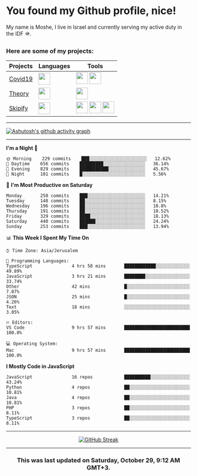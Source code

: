 <h1>You found my Github profile, nice!</h1>
<p>
    My name is Moshe, I live in Israel and currently serving my active duty in the IDF 🪖.
</p>

<h3>Here are some of my projects:</h3>

| Projects                                          | Languages                                                                                   | Tools                                                                                                                                                                                                                                                                       |
| ------------------------------------------------- | ------------------------------------------------------------------------------------------- | --------------------------------------------------------------------------------------------------------------------------------------------------------------------------------------------------------------------------------------------------------------------------- |
| [Covid19](https://github.com/jewishmoses/covid19) | <img height="32" width="32" src="https://unpkg.com/simple-icons@v6/icons/php.svg" />        | <img height="32" width="32" src="https://unpkg.com/simple-icons@v6/icons/laravel.svg" /> <img height="32" width="32" src="https://unpkg.com/simple-icons@v6/icons/livewire.svg" />                                                                                          |
| [Theory](https://github.com/jewishmoses/theory)   | <img height="32" width="32" src="https://unpkg.com/simple-icons@v6/icons/python.svg" />     | <img height="32" width="32" src="https://unpkg.com/simple-icons@v6/icons/django.svg" />                                                                                                                                                                                     |
| [Skipify](https://github.com/jewishmoses/skipify) | <img height="32" width="32" src="https://unpkg.com/simple-icons@v6/icons/javascript.svg" /> | <img height="32" width="32" src="https://unpkg.com/simple-icons@v6/icons/sqlite.svg" /> <img height="32" width="32" src="https://unpkg.com/simple-icons@v6/icons/sequelize.svg" /> <img height="32" width="32" src="https://unpkg.com/simple-icons@v6/icons/express.svg" /> |

<hr />

[![Ashutosh's github activity graph](https://activity-graph.herokuapp.com/graph?username=jewishmoses&theme=github&bg_color=fff&line=216e39&color=000&point=000)](https://github.com/jewishmoses/github-readme-activity-graph)

<hr />

<!--START_SECTION:waka-->
**I'm a Night 🦉** 

```text
🌞 Morning    229 commits    ███░░░░░░░░░░░░░░░░░░░░░░   12.62% 
🌆 Daytime    656 commits    █████████░░░░░░░░░░░░░░░░   36.14% 
🌃 Evening    829 commits    ███████████░░░░░░░░░░░░░░   45.67% 
🌙 Night      101 commits    █░░░░░░░░░░░░░░░░░░░░░░░░   5.56%

```
📅 **I'm Most Productive on Saturday** 

```text
Monday       258 commits    ███░░░░░░░░░░░░░░░░░░░░░░   14.21% 
Tuesday      148 commits    ██░░░░░░░░░░░░░░░░░░░░░░░   8.15% 
Wednesday    196 commits    ██░░░░░░░░░░░░░░░░░░░░░░░   10.8% 
Thursday     191 commits    ██░░░░░░░░░░░░░░░░░░░░░░░   10.52% 
Friday       329 commits    ████░░░░░░░░░░░░░░░░░░░░░   18.13% 
Saturday     440 commits    ██████░░░░░░░░░░░░░░░░░░░   24.24% 
Sunday       253 commits    ███░░░░░░░░░░░░░░░░░░░░░░   13.94%

```


📊 **This Week I Spent My Time On** 

```text
⌚︎ Time Zone: Asia/Jerusalem

💬 Programming Languages: 
TypeScript               4 hrs 58 mins       ████████████░░░░░░░░░░░░░   49.89% 
JavaScript               3 hrs 21 mins       ████████░░░░░░░░░░░░░░░░░   33.74% 
Other                    42 mins             █░░░░░░░░░░░░░░░░░░░░░░░░   7.07% 
JSON                     25 mins             █░░░░░░░░░░░░░░░░░░░░░░░░   4.26% 
Text                     18 mins             ░░░░░░░░░░░░░░░░░░░░░░░░░   3.05%

🔥 Editors: 
VS Code                  9 hrs 57 mins       █████████████████████████   100.0%

💻 Operating System: 
Mac                      9 hrs 57 mins       █████████████████████████   100.0%

```

**I Mostly Code in JavaScript** 

```text
JavaScript               16 repos            ██████████░░░░░░░░░░░░░░░   43.24% 
Python                   4 repos             ██░░░░░░░░░░░░░░░░░░░░░░░   10.81% 
Java                     4 repos             ██░░░░░░░░░░░░░░░░░░░░░░░   10.81% 
PHP                      3 repos             ██░░░░░░░░░░░░░░░░░░░░░░░   8.11% 
TypeScript               3 repos             ██░░░░░░░░░░░░░░░░░░░░░░░   8.11%

```



<!--END_SECTION:waka-->

<hr />

<div align="center">

[![GitHub Streak](https://github-readme-streak-stats.herokuapp.com?user=jewishmoses&date_format=M%20j%5B%2C%20Y%5D)](https://git.io/streak-stats)

</div>

<hr/>

<div align="center">
    <h3>This was last updated on Saturday, October 29, 9:12 AM GMT+3.</h3>
</div>
